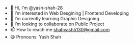 - 👋 Hi, I’m @yash-shah-28
- 👀 I’m interested in Web Desgining | Frontend Developing
- 🌱 I’m currently learning Graphic Designing
- 💞️ I’m looking to collaborate on Public Project
- 📫 How to reach me shahyash5130@gmail.com 
- 😄 Pronouns: Yash Shah

<!---
yash-shah-28/yash-shah-28 is a ✨ special ✨ repository because its `README.md` (this file) appears on your GitHub profile.
You can click the Preview link to take a look at your changes.
--->
